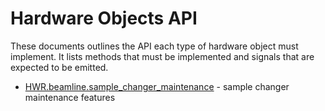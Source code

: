 # Hardware Objects API

These documents outlines the API each type of hardware object must implement.
It lists methods that must be implemented and signals that are expected to be emitted.

* [HWR.beamline.sample_changer_maintenance](sample_changer_maintenance.md) - sample changer maintenance features
